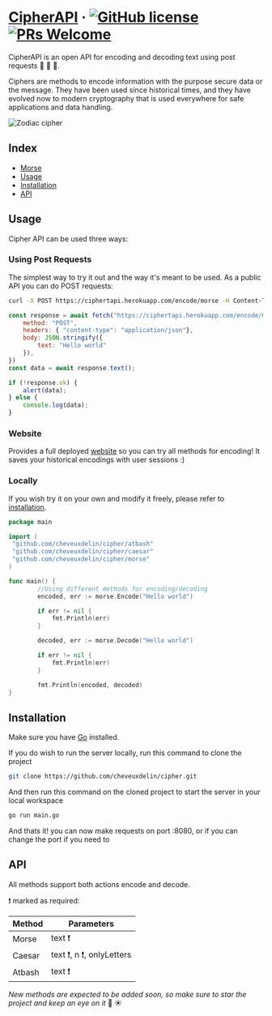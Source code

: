 # [CipherAPI](https://cipher-e7737.web.app) &middot; [![GitHub license](https://img.shields.io/badge/license-MIT-blue.svg)](https://github.com/facebook/react/blob/main/LICENSE)   [![PRs Welcome](https://img.shields.io/badge/PRs-welcome-brightgreen.svg)](https://reactjs.org/docs/how-to-contribute.html#your-first-pull-request)

CipherAPI is an open API for encoding and decoding text using post requests :sheep: :honeybee: :star2:.

Ciphers are methods to encode information with the purpose secure data or the message. They have been used since historical times, and they have evolved now to modern cryptography that is used everywhere for safe applications and data handling.

![Zodiac cipher](https://media.threatpost.com/wp-content/uploads/sites/103/2020/12/17122725/Zodiac-e1608226062664.jpg)
## Index

* [Morse](#morse)
* [Usage](#usage)
* [Installation](#installation)
* [API](#API)
  
## Usage

Cipher API can be used three ways:

### Using Post Requests

The simplest way to try it out and the way it's meant to be used. As a public API you can do POST requests:

```bash
curl -X POST https://ciphertapi.herokuapp.com/encode/morse -H Content-Type:application/json -d '{"text":"Hello world"}'
```

```js
const response = await fetch("https://ciphertapi.herokuapp.com/encode/morse", {
    method: "POST",
    headers: { "content-type": "application/json"},
    body: JSON.stringify({
        text: "Hello world"
    }),
})
const data = await response.text();

if (!response.ok) {
    alert(data);
} else {
    console.log(data);
}
```

### Website

Provides a full deployed [website](https://cipher-e7737.web.app) so you can try all methods for encoding! It saves your historical encodings with user sessions :)

### Locally

If you wish try it on your own and modify it freely, please refer to [installation](#installation).

```go
package main

import (
 "github.com/cheveuxdelin/cipher/atbash"
 "github.com/cheveuxdelin/cipher/caesar"
 "github.com/cheveuxdelin/cipher/morse"
)

func main() {
        //Using different methods for encoding/decoding
        encoded, err := morse.Encode("Hello world")

        if err != nil {
            fmt.Println(err)
        }

        decoded, err := morse.Decode("Hello world")

        if err != nil {
            fmt.Println(err)
        }

        fmt.Println(encoded, decoded)
}
```

## Installation

Make sure you have [Go](https://go.dev/doc/install) installed.

If you do wish to run the server locally, run this command to clone the project

```bash
git clone https://github.com/cheveuxdelin/cipher.git
```

And then run this command on the cloned project to start the server in your local workspace

```bash
go run main.go
```

And thats it! you can now make requests on port :8080, or if you can change the port if you need to

## API

All methods support both actions encode and decode.

:exclamation: marked as required:

| Method | Parameters |
| --- | --- |
| Morse | text :exclamation: |
| Caesar | text :exclamation:, n :exclamation:, onlyLetters  |
| Atbash | text :exclamation: |

*New methods are expected to be added soon, so make sure to star the project and keep an eye on it* :seedling: :sunny: